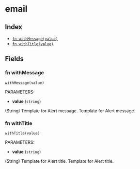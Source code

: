 # email



## Index

* [`fn withMessage(value)`](#fn-withmessage)
* [`fn withTitle(value)`](#fn-withtitle)

## Fields

### fn withMessage

```jsonnet
withMessage(value)
```

PARAMETERS:

* **value** (`string`)

(String) Template for Alert message.
Template for Alert message.
### fn withTitle

```jsonnet
withTitle(value)
```

PARAMETERS:

* **value** (`string`)

(String) Template for Alert title.
Template for Alert title.